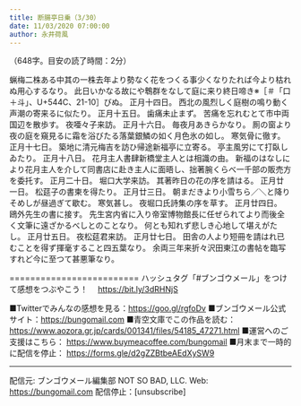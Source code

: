 ```yaml
---
title: 断腸亭日乗（3/30）
date: 11/03/2020 07:00:00
author: 永井荷風
---
```


（648字。目安の読了時間：2分）

蝋梅二株ある中其の一株去年より勢なく花をつくる事少くなりたれば今より枯れぬ用心するなり。
此日いかなる故にや鵯群をなして庭に来り終日啼き※［＃「口＋斗」、U+544C、21-10］びぬ。
正月十四日。
西北の風烈しく庭樹の鳴り動く声潮の寄来るに似たり。
正月十五日。
歯痛未止まず。
苦痛を忘れむとて市中両国辺を散歩す。
夜唖々子来訪。
正月十六日。
毎夜月あきらかなり。
厠の窗より夜の庭を窺見るに霜を浴びたる落葉銀鱗の如く月色氷の如し。
寒気骨に徹す。
正月十七日。
築地に清元梅吉を訪ひ帰途新福亭に立寄る。
亭主風労にて打臥しゐたり。
正月十八日。
花月主人書肆新橋堂主人とは相識の由。
新福のはなしにより花月主人を介して同書店に赴き主人に面晤し、拙著腕くらべ一千部の販売方を委托す。
正月二十日。
堀口大学来訪。
其著昨日の花の序を請はる。
正月廿一日。
松莚子の書柬を得たり。
正月廿三日。
朝まだきより小雪ちら／＼と降りそめしが昼過ぎて歇む。
寒気甚し。
夜堀口氏詩集の序を草す。
正月廿四日。
鴎外先生の書に接す。
先生宮内省に入り帝室博物館長に任ぜられてより而後全く文筆に遠ざかるべしとのことなり。
何とも知れず悲しき心地して堪えがたし。
正月廿五日。
夜松莚君来訪。
正月廿七日。
田舎の人より短冊を請はれ已むことを得ず揮毫すること四五葉なり。
余両三年来折々沢田東江の書帖を臨写すれど今に至つて甚悪筆なり。

=========================
ハッシュタグ「#ブンゴウメール」をつけて感想をつぶやこう！　
https://bit.ly/3dRHNjS

■Twitterでみんなの感想を見る：https://goo.gl/rgfoDv
■ブンゴウメール公式サイト：https://bungomail.com
■青空文庫でこの作品を読む：https://www.aozora.gr.jp/cards/001341/files/54185_47271.html
■運営へのご支援はこちら： https://www.buymeacoffee.com/bungomail
■月末まで一時的に配信を停止： https://forms.gle/d2gZZBtbeAEdXySW9

-------
配信元: ブンゴウメール編集部
NOT SO BAD, LLC.
Web: https://bungomail.com
配信停止：[unsubscribe]

